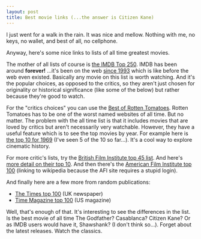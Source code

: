 ```yaml
---
layout: post
title: Best movie links (...the answer is Citizen Kane)
---
```



I just went for a walk in the rain. It was nice and mellow. Nothing with me, no keys, no wallet, and best of all, no cellphone.

Anyway, here's some nice links to lists of all time greatest movies.

The mother of all lists of course is <a href="http://www.imdb.com/chart/top">the IMDB Top 250</a>. IMDB has been around <strong>forever!</strong> ...it's been on the web <a href="http://en.wikipedia.org/wiki/Internet_Movie_Database#History">since 1993</a> which is like before the web even existed. Basically any movie on this list is worth watching. And it's the popular choices, as opposed to the critics, so they aren't just chosen for originality or historical significance (like some of the below) but rather because they're good to watch.

For the "critics choices" you can use the <a href="http://www.rottentomatoes.com/top/bestofrt.php">Best of Rotten Tomatoes</a>. Rotten Tomatoes has to be one of the worst named websites of all time. But no matter. The problem with the all time list is that it includes movies that are loved by critics but aren't necessarily very watchable. However, they have a useful feature which is to see the top movies by year. For example here is <a href="http://www.rottentomatoes.com/top/bestofrt_year.php?year=1969">the top 10 for 1969</a> (I've seen 5 of the 10 so far...). It's a cool way to explore cinematic history.

For more critic's lists, try the <a href="http://www.bfi.org.uk/sightandsound/topten/poll/critics-long.html">British Film Institute top 45 list</a>. And here's <a href="http://www.bfi.org.uk/sightandsound/topten/poll/critics.html">more detail on their top 10</a>. And then there's the <a href="http://en.wikipedia.org/wiki/AFI%27s_100_Years..._100_Movies">American Film Institute top 100</a> (linking to wikipedia because the AFI site requires a stupid login).

And finally here are a few more from random publications:

<ul><li><a href="http://entertainment.timesonline.co.uk/tol/arts_and_entertainment/related_features/top_100_films/">The Times top 100</a> (UK newspaper)</li><li><a href="http://www.time.com/time/2005/100movies/the_complete_list.html">Time Magazine top 100</a> (US magazine)</li></ul>

Well, that's enough of that. It's interesting to see the differences in the list. Is the best movie of all time The Godfather? Casablanca? Citizen Kane? Or as IMDB users would have it, Shawshank? (I don't think so...). Forget about the latest releases. Watch the classics.
